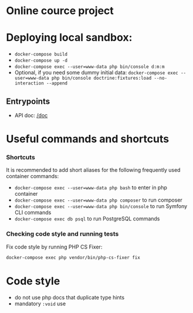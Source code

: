 Online cource project
==========

Deploying local sandbox:
==========

* ```docker-compose build```
* ```docker-compose up -d```
* ```docker-compose exec --user=www-data php bin/console d:m:m```
* Optional, if you need some dummy initial data: ```docker-compose exec --user=www-data php bin/console doctrine:fixtures:load --no-interaction --append```
## Entrypoints
* API doc: [/doc](http://localhost/doc)

Useful commands and shortcuts
==========

### Shortcuts
It is recommended to add short aliases for the following frequently used container commands:

* `docker-compose exec --user=www-data php bash` to enter in php container
* `docker-compose exec --user=www-data php composer` to run composer
* `docker-compose exec --user=www-data php bin/console` to run Symfony CLI commands
* `docker-compose exec db psql` to run PostgreSQL commands


### Checking code style and running tests
Fix code style by running PHP CS Fixer:
```bash
docker-compose exec php vendor/bin/php-cs-fixer fix
```

Code style
==========
* do not use php docs that duplicate type hints
* mandatory `:void` use
